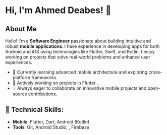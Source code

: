 # Hi, I'm Ahmed Deabes! 👋
## About Me
Hello! I'm a **Software Engineer** passionate about building intuitive and robust **mobile applications**. I have experience in developing apps for both Android and iOS using technologies like Flutter, Swift, and Kotlin. I enjoy working on projects that solve real-world problems and enhance user experiences. 
- 🌱 Currently learning advanced mobile architecture and exploring cross-platform frameworks.
- 🔭 Actively working on projects in Flutter .
- 💡 Always eager to collaborate on innovative mobile projects and open-source contributions.
## 💼 Technical Skills:
- **Mobile**: Flutter, Dart, Android (Kotlin)
- **Tools**: Git, Android Studio, , Firebase

  


